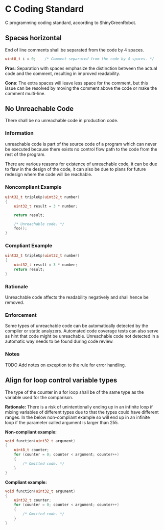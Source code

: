 # C Coding Standard

C programming coding standard, according to ShinyGreenRobot.

## Spaces horizontal

End of line comments shall be separated from the code by 4 spaces.

```c
uint8_t i = 0;    /* Comment separated from the code by 4 spaces. */
```

**Pros**: Separation with spaces emphasize the distinction between the actual code and the comment, resulting in improved readability.

**Cons**: The extra spaces will leave less space for the comment, but this issue can be resolved by moving the comment above the code or make the comment multi-line.

## No Unreachable Code

There shall be no unreachable code in production code.

### Information

unreachable code is part of the source code of a program which can never be executed because there exists no control flow path to the code from the rest of the program.

There are various reasons for existence of unreachable code, it can be due to flaw in the design of the code, it can also be due to plans for future redesign where the code will be reachable.

### Noncompliant Example

```c
uint32_t tripleUp(uint32_t number)
{
    uint32_t result = 3 * number;

    return result;

    /* Unreachable code. */
    foo();
}
```

### Compliant Example

```c
uint32_t tripleUp(uint32_t number)
{
    uint32_t result = 3 * number;
    return result;
}
```

### Rationale

Unreachable code affects the readability negatively and shall hence be removed.

### Enforcement

Some types of unreachable code can be automatically detected by the compiler or static analyzers. Automated code coverage tests can also serve as hint that code might be unreachable. Unreachable code not detected in a automatic way needs to be found during code review.

### Notes

TODO Add notes on exception to the rule for error handling.

## Align for loop control variable types

The type of the counter in a for loop shall be of the same type as the variable used for the comparison.

**Rationale:** There is a risk of unintentionally ending up in an infinite loop if mixing variables of different types due to that the types could have different ranges. In the below non-compliant example so will end up in an infinite loop if the parameter called argument is larger than 255.

**Non-compliant example:**

```c
void function(uint32_t argument)
{
    uint8_t counter;
    for (counter = 0; counter < argument; counter++)
    {
        /* Omitted code. */
    }
}
```

**Compliant example:**

```c
void function(uint32_t argument)
{
    uint32_t counter;
    for (counter = 0; counter < argument; counter++)
    {
        /* Omitted code. */
    }
}
```
